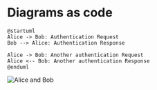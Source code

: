 # Diagrams as code

```plantuml
@startuml
Alice -> Bob: Authentication Request
Bob --> Alice: Authentication Response

Alice -> Bob: Another authentication Request
Alice <-- Bob: Another authentication Response
@enduml
```

![Alice and Bob](slides/img/alicebob.png)
